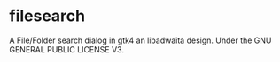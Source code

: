# filesearch

A File/Folder search dialog in gtk4 an libadwaita design. Under the GNU GENERAL PUBLIC LICENSE V3. 
